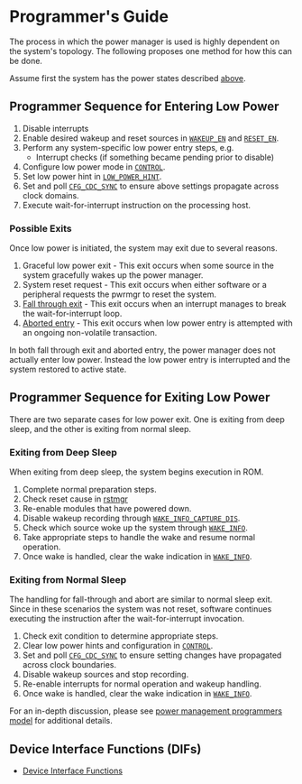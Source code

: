 # Programmer's Guide

The process in which the power manager is used is highly dependent on the system's topology.
The following proposes one method for how this can be done.

Assume first the system has the power states described [above](theory_of_operation.md#supported-low-power-modes).

## Programmer Sequence for Entering Low Power

1. Disable interrupts
2. Enable desired wakeup and reset sources in [`WAKEUP_EN`](registers.md#wakeup_en) and [`RESET_EN`](registers.md#reset_en).
3. Perform any system-specific low power entry steps, e.g.
   - Interrupt checks (if something became pending prior to disable)
4. Configure low power mode in [`CONTROL`](registers.md#control).
5. Set low power hint in [`LOW_POWER_HINT`](registers.md#control--low_power_hint).
6. Set and poll [`CFG_CDC_SYNC`](registers.md#cfg_cdc_sync) to ensure above settings propagate across clock domains.
7. Execute wait-for-interrupt instruction on the processing host.

### Possible Exits

Once low power is initiated, the system may exit due to several reasons.
1. Graceful low power exit - This exit occurs when some source in the system gracefully wakes up the power manager.
2. System reset request - This exit occurs when either software or a peripheral requests the pwrmgr to reset the system.
3. [Fall through exit](theory_of_operation.md#fall-through-handling) - This exit occurs when an interrupt manages to break the wait-for-interrupt loop.
4. [Aborted entry](theory_of_operation.md#abort-handling) - This exit occurs when low power entry is attempted with an ongoing non-volatile transaction.

In both fall through exit and aborted entry, the power manager does not actually enter low power.
Instead the low power entry is interrupted and the system restored to active state.

## Programmer Sequence for Exiting Low Power

There are two separate cases for low power exit.
One is exiting from deep sleep, and the other is exiting from normal sleep.

### Exiting from Deep Sleep

When exiting from deep sleep, the system begins execution in ROM.

1. Complete normal preparation steps.
2. Check reset cause in [rstmgr](../../rstmgr/README.md)
3. Re-enable modules that have powered down.
4. Disable wakeup recording through [`WAKE_INFO_CAPTURE_DIS`](registers.md#wake_info_capture_dis).
5. Check which source woke up the system through [`WAKE_INFO`](registers.md#wake_info).
6. Take appropriate steps to handle the wake and resume normal operation.
7. Once wake is handled, clear the wake indication in [`WAKE_INFO`](registers.md#wake_info).

### Exiting from Normal Sleep

The handling for fall-through and abort are similar to normal sleep exit.
Since in these scenarios the system was not reset, software continues executing the instruction after the wait-for-interrupt invocation.

1. Check exit condition to determine appropriate steps.
2. Clear low power hints and configuration in [`CONTROL`](registers.md#control).
3. Set and poll [`CFG_CDC_SYNC`](registers.md#cfg_cdc_sync) to ensure setting changes have propagated across clock boundaries.
4. Disable wakeup sources and stop recording.
5. Re-enable interrupts for normal operation and wakeup handling.
6. Once wake is handled, clear the wake indication in [`WAKE_INFO`](registers.md#wake_info).

For an in-depth discussion, please see [power management programmers model](https://docs.google.com/document/d/1w86rmvylJgZVmmQ6Q1YBcCp2VFctkQT3zJ408SJMLPE/edit?usp=sharing) for additional details.

## Device Interface Functions (DIFs)

- [Device Interface Functions](../../../../../sw/device/lib/dif/dif_pwrmgr.h)
